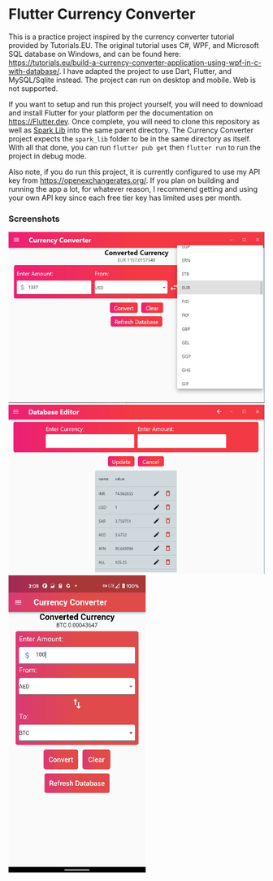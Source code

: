 # Flutter Currency Converter

This is a practice project inspired by the currency converter tutorial provided by Tutorials.EU. The original tutorial uses C#, WPF, and Microsoft SQL database on Windows, and can be found here: https://tutorials.eu/build-a-currency-converter-application-using-wpf-in-c-with-database/. I have adapted the project to use Dart, Flutter, and MySQL/Sqlite instead. The project can run on desktop and mobile. Web is not supported.

If you want to setup and run this project yourself, you will need to download and install Flutter for your platform per the documentation on https://Flutter.dev. Once complete, you will need to clone this repository as well as [Spark Lib](https://github.com/Cshooltz/spark_lib) into the same parent directory. The Currency Converter project expects the `spark_lib` folder to be in the same directory as itself. With all that done, you can run `flutter pub get` then `flutter run` to run the project in debug mode.

Also note, if you do run this project, it is currently configured to use my API key from https://openexchangerates.org/. If you plan on building and running the app a lot, for whatever reason, I recommend getting and using your own API key since each free tier key has limited uses per month.

### Screenshots
![Desktop Converter Screen](docs/screenshots/Converter%20screen.png)
![Desktop Converter Screen](docs/screenshots/Editor%20screen.png)
![Desktop Converter Screen](docs/screenshots/Mobile%20converter.png)

